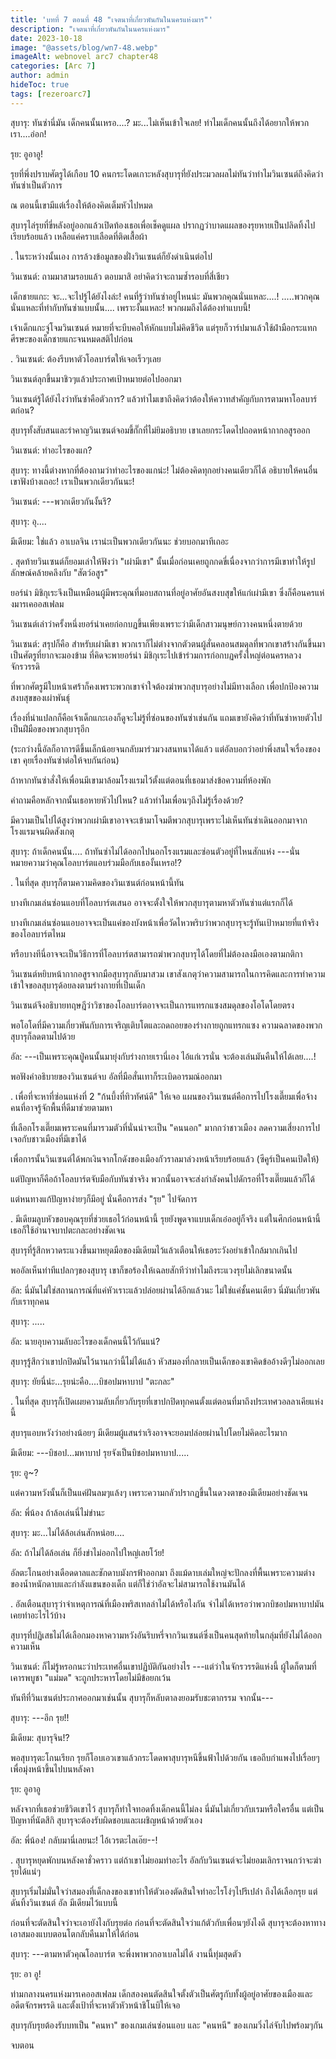 ```yaml
---
title: 'บทที่ 7 ตอนที่ 48 "เจตนาที่เกี่ยวพันกันในนครแห่งมาร"'
description: "เจตนาที่เกี่ยวพันกันในนครแห่งมาร"
date: 2023-10-18
image: "@assets/blog/wn7-48.webp"
imageAlt: webnovel arc7 chapter48
categories: [Arc 7]
author: admin
hideToc: true
tags: [rezeroarc7]
---
```

สุบารุ: ทันซ่านี่มัน เด็กคนนั้นเหรอ....? มะ...ไม่เห็นเข้าใจเลย! ทำไมเด็กคนนั้นถึงได้อยากให้พวกเรา....อ่อก!

รุย: อูอาอู!

รุยที่พึ่งปราบศัตรูได้เกือบ 10 คนกระโดดเกาะหลังสุบารุที่ยังประมวลผลไม่ทันว่าทำไมวินเซนต์ถึงคิดว่าทันซ่าเป็นตัวการ

ณ ตอนนี้เขามีแต่เรื่องให้ต้องคิดเต็มหัวไปหมด

สุบารุไล่รุยที่ขี่หลังอยู่ออกแล้วเปิดท้องเธอเพื่อเช็คดูแผล ปรากฏว่าบาดแผลของรุยหายเป็นปลิดทิ้งไปเรียบร้อยแล้ว เหลือแค่คราบเลือดที่ติดเสื้อผ้า

.
ในระหว่างนั้นเอง การล้วงข้อมูลของฝั่งวินเซนต์ก็ยังดำเนินต่อไป

วินเซนต์: ถามมาสามรอบแล้ว ตอบมาสิ อย่าคิดว่าจะถามซ้ำรอบที่สี่เชียว

เด็กชายแกะ: จะ...จะไปรู้ได้ยังไงล่ะ! คนที่รู้ว่าทันซ่าอยู่ไหนน่ะ มันพวกคุณนั่นแหละ....! .....พวกคุณนั่นแหละที่ทำกับทันซ่าแบบนั้น.... เพราะงั้นแหละ! พวกผมถึงได้ต้องทำแบบนี้!

เจ้าเด็กแกะจู่โจมวินเซนต์ หมายที่จะบีบคอให้หักแบบไม่คิดชีวิต แต่รุยก็วาร์ปมาแล้วใช้ฝ่ามือกระแทกศีรษะของเด็กชายแกะจนหมดสติไปก่อน

.
วินเซนต์: ต้องรีบหาตัวโอลบาร์ตให้เจอเร็วๆเลย

วินเซนต์ลุกขึ้นมาชิวๆแล้วประกาศเป้าหมายต่อไปออกมา

วินเซนต์รู้ได้ยังไงว่าทันซ่าคือตัวการ? แล้วทำไมเขาถึงคิดว่าต้องให้ควาทสำคัญกับการตามหาโอลบาร์ตก่อน?

สุบารุทั้งสับสนและรำคาญวินเซนต์จอมขี้กั๊กที่ไม่ยิมอธิบาย เขาเลยกระโดดไปถอดหน้ากากอสูรออก

วินเซนต์: ทำอะไรของแก?

สุบารุ: ทางนี้ต่างหากที่ต้องถามว่าทำอะไรของแกน่ะ! ไม่ต้องคิดทุกอย่างคนเดียวก็ได้ อธิบายให้คนอื่นเขาฟังบ้างเถอะ! เราเป็นพวกเดียวกันนะ!

วินเซนต์: ---พวกเดียวกันงั้นรึ?

สุบารุ: อุ....

มีเดียม: ใช่แล้ว อาเบลจิน เราน่ะเป็นพวกเดียวกันนะ ช่วยบอกมาทีเถอะ

.
สุดท้ายวินเซนต์ก็ยอมเล่าให้ฟังว่า "เผ่ามีเขา" นั้นเมื่อก่อนเคยถูกกดขี่เนื่องจากว่าการมีเขาทำให้รูปลักษณ์คล้ายคลึงกับ "สัตว์อสูร"

ยอร์น่า มิชิกุเระจึงเป็นเหมือนผู้มีพระคุณที่มอบสถานที่อยู่อาศัยอันสงบสุขให้แก่เผ่ามีเขา ซึ่งก็คือนครแห่งมารเคออสเฟลม

วินเซนต์เล่าว่าครั้งหนึ่งยอร์น่าเคยก่อกบฏขึ้นเพียงเพราะว่ามีเด็กสาวมนุษย์กวางคนหนึ่งตายด้วย

วินเซนต์: สรุปก็คือ สำหรับเผ่ามีเขา พวกเราก็ไม่ต่างจากตัวตนผู้สั่นคลอนสมดุลที่พวกเขาสร้างกันขึ้นมา เป็นศัตรูที่ยากจะมองข้าม ที่คิดจะพายอร์น่า มิชิกุเระไปเข้าร่วมการก่อกบฏครั้งใหญ่ต่อนครหลวงจักรวรรดิ

ที่พวกศัตรูมีใบหน้าเศร้าก็คงเพราะพวกเขาจำใจต้องฆ่าพวกสุบารุอย่างไม่มีทางเลือก เพื่อปกป้องความสงบสุขของเผ่าพันธุ์

เรื่องที่น่าแปลกก็คือเจ้าเด็กแกะเองก็ดูจะไม่รู้ที่ซ่อนของทันซ่าเช่นกัน แถมเขายังคิดว่าที่ทันซ่าหายตัวไปเป็นฝีมือของพวกสุบารุอีก

(ระกว่างนี้อัลก็อาการดีขึ้นเล็กน้อยจนกลับมาร่วมวงสนทนาได้แล้ว แต่อัลบอกว่าอย่าพึ่งสนใจเรื่องของเขา คุยเรื่องทันซ่าต่อให้จบกันก่อน)​

ถ้าหากทันซ่าสั่งให้เพื่อนมีเขามาล้อมโรงแรมไว้ตั้งแต่ตอนที่เธอมาส่งข้อความที่ห้องพัก

คำถามคือหลักจากนั้นเธอหายหัวไปไหน? แล้วทำไมเพื่อนๆถึงไม่รู้เรื่องด้วย?

มีความเป็นไปได้สูงว่าพวกเผ่ามีเขาอาจจะเข้ามาโจมตีพวกสุบารุเพราะไม่เห็นทันซ่าเดินออกมาจากโรงแรมจนผิดสังเกตุ

สุบารุ: ถ้าเด็กคนนั้น.... ถ้าทันซ่าไม่ได้ออกไปนอกโรงแรมและซ่อนตัวอยู่ที่ไหนสักแห่ง ---นั่นหมายความว่าคุณโอลบาร์ตแอบร่วมมือกับเธองั้นเหรอ!?

.
ในที่สุด สุบารุก็ตามความคิดของวินเซนต์ก่อนหน้านี้ทัน

บางทีเกมเล่นซ่อนแอบที่โอลบาร์ตเสนอ อาจจะตั้งใจให้พวกสุบารุตามหาตัวทันซ่าแต่แรกก็ได้

บางทีเกมเล่นซ่อนแอบอาจจะเป็นแค่ของบังหน้าเพื่อวัดไหวพริบว่าพวกสุบารุจะรู้ทันเป้าหมายที่แท้จริงของโอลบาร์ตไหม

หรือบางทีนี่อาจจะเป็นวิธีการที่โอลบาร์ตสามารถฆ่าพวกสุบารุได้โดยที่ไม่ต้องลงมือเองตามกติกา

วินเซนต์หยิบหน้ากากอสูรจากมือสุบารุกลับมาสวม เขาสังเกตุว่าความสามารถในการคิดและการทำความเข้าใจขอลสุบารุด้อยลงตามร่างกายที่เป็นเด็ก

วินเซนต์จึงอธิบายทฤษฎีว่าวิชาของโอลบาร์ตอาจจะเป็นการแทรกแซงสมดุลของโอโดโดยตรง

พอโอโดที่มีความเกี่ยวพันกับการเจริญเติบโตและถดถอยของร่างกายถูกแทรกแซง ความฉลาดของพวกสุบารุก็ลดตามไปด้วย

อัล: ---เป็นเพราะคุณปู่คนนั้นมายุ่งกับร่างกายเรานี่เอง ไอ้แก่เวรนั่น จะต้องเล่นมันคืนให้ได้เลย....!

พอฟังคำอธิบายของวินเซนต์จบ อัลที่มือสั่นเทาก็ระเบิดอารมณ์ออกมา

.
เพื่อที่จะหาที่ซ่อนแห่งที่ 2 "ก้นบึ้งที่ทิวทัศน์ดี" ให้เจอ แผนของวินเซนต์คือการไปโรงเตี๊ยมเพื่อจ้างคนที่อาจรู้จักพื้นที่ดีมาช่วยตามหา

ที่เลือกโรงเตี๊ยมเพราะคนที่มารวมตัวที่นั่นน่าจะเป็น "คนนอก" มากกว่าชาวเมือง ลดความเสี่ยงการไปเจอกับชาวเมืองที่มีเขาได้

เพื่อการนั้นวินเซนต์ได้พกเงินจากโกดังของเมืองกัวราลมาล่วงหน้าเรียบร้อยแล้ว (ซีคูร์เป็นคนเปิดให้)

แต่ปัญหาก็คือถ้าโอลบาร์ตจับมือกับทันซ่าจริง พวกนั้นอาจจะส่งกำลังคนไปดักรอที่โรงเตี๊ยมแล้วก็ได้

แต่หนทางแก้ปัญหาง่ายๆก็มีอยู่ นั่นคือการส่ง "รุย" ไปจัดการ

.
มีเดียมลูบหัวขอบคุณรุยที่ช่วยเธอไว้ก่อนหน้านี้ รุยยังพูดจาแบบเด็กเอ๋ออยู่ก็จริง แต่ในศึกก่อนหน้านี้เธอก็ใช้อำนาจบาปตะกละอย่างชัดเจน

สุบารุที่รู้สึกหวาดระแวงขึ้นมาหยุดมือของมีเดียมไว้แล้วเตือนให้เธอระวังอย่าเข้าใกล้มากเกินไป

พออัลเห็นท่าทีแปลกๆของสุบารุ เขาก็ขอร้องให้เฉลยสักทีว่าทำไมถึงระแวงรุยไม่เลิกขนาดนั้น

อัล: นี่มันไม่ใช่สถานการณ์ที่แค่หัวเราะแล้วปล่อยผ่านได้อีกแล้วนะ ไม่ใช่แค่ชั้นคนเดียว นี่มันเกี่ยวพันกับเราทุกคน

สุบารุ: .....

อัล: นายอุบความลับอะไรของเด็กคนนี้ไว้กันแน่?

สุบารุรู้สึกว่าเขาปกปิดมันไว้นานกว่านี้ไม่ได้แล้ว หัวสมองที่กลายเป็นเด็กของเขาคิดข้ออ้างดีๆไม่ออกเลย

สุบารุ: ยัยนี่น่ะ...รุยน่ะคือ....บิชอปมหาบาป "ตะกละ"

.
ในที่สุด สุบารุก็เปิดเผยความลับเกี่ยวกับรุยที่เขาปกปิดทุกคนตั้งแต่ตอนที่มาถึงประเทศวอลลาเคียแห่งนี้

สุบารุแอบหวังว่าอย่างน้อยๆ มีเดียมผู้แสนร่าเริงอาจจะยอมปล่อยผ่านไปโดยไม่คิดอะไรมาก

มีเดียม: ---บิชอป...มหาบาป รุยจังเป็นบิชอปมหาบาป.....

รุย: อู~?

แต่ความหวังนั้นก็เป็นแค่ฝันลมๆแล้งๆ เพราะความกลัวปรากฏขึ้นในดวงตาของมีเดียมอย่างชัดเจน

อัล: พี่น้อง ถ้าล้อเล่นนี่ไม่ขำนะ

สุบารุ: มะ...ไม่ได้ล้อเล่นสักหน่อย....

อัล: ถ้าไม่ได้ล้อเล่น ก็ยิ่งขำไม่ออกไปใหญ่เลยโว้ย!

อัลตะโกนอย่างเดือดดาลและชักดาบมังกรฟ้าออกมา ถึงแม้ดาบเล่มใหญ่จะปักลงที่พื้นเพราะความต่างของน้ำหนักดาบและกำลังแขนของเด็ก แต่ก็ใช่ว่าอัลจะไม่สามารถใช้งานมันได้

.
อัลเตือนสุบารุว่าจำเหตุการณ์ที่เมืองพริสเทลล่าไม่ได้หรือไงกัน จำไม่ได้เหรอว่าพวกบิชอปมหาบาปมันเคยทำอะไรไว้บ้าง

สุบารุที่ปฏิเสธไม่ได้เลือกมองหาความหวังอันริบหรี่จากวินเซนต์ซึ่งเป็นคนสุดท้ายในกลุ่มที่ยังไม่ได้ออกความเห็น

วินเซนต์: ก็ไม่รู้หรอกนะว่าประเทศอื่นเขาปฏิบัติกันอย่างไร ---แต่ว่าในจักรวรรดิแห่งนี้ ผู้ใดก็ตามที่เคารพบูชา "แม่มด" จะถูกประหารโดยไม่มีข้อยกเว้น

ทันทีที่วินเซนต์ประกาศออกมาเช่นนั้น สุบารุก็หลับตาลงยอมรับชะตากรรม จากนั้น---

สุบารุ: ---อึก รุย!!

มีเดียม: สุบารุจิน!?

พอสุบารุตะโกนเรียก รุยก็โอบเอวเขาแล้วกระโดดพาสุบารุหนีขึ้นฟ้าไปด้วยกัน เธอถีบกำแพงไปเรื่อยๆเพื่อมุ่งหน้าขึ้นไปบนหลังคา

รุย: อูอาอู

หลังจากที่เธอช่วยชีวิตเขาไว้ สุบารุก็ทำใจทอดทิ้งเด็กคนนี้ไม่ลง นี่มันไม่เกี่ยวกับเรมหรือใครอื่น แต่เป็นปัญหาที่นัตสึกิ สุบารุจะต้องรับผิดชอบและเผชิญหน้าด้วยตัวเอง

อัล: พี่น้อง! กลับมานี่เลยนะ! ไอ้เวรตะไลเอ๊ย--!

.
สุบารุหยุดพักบนหลังคาชั่วคราว แต่ถ้าเขาไม่ยอมทำอะไร อัลกับวินเซนต์จะไม่ยอมเลิกราจนกว่าจะฆ่ารุยได้แน่ๆ

สุบารุเริ่มไม่มั่นใจว่าสมองที่เด็กลงของเขาทำให้ตัวเองตัดสินใจทำอะไรโง่ๆไปรึเปล่่า ถึงได้เลือกรุย แต่ดันทิ้งวินเซนต์ อัล มีเดียมไว้แบบนี้

ก่อนที่จะตัดสินใจว่าจะเอายังไงกับรุยต่อ ก่อนที่จะตัดสินใจว่าแก้ตัวกับเพื่อนๆยังไงดี สุบารุจะต้องหาทางเอาสมองแบบตอนโตกลับคืนมาให้ได้ก่อน

สุบารุ: ---ตามหาตัวคุณโอลบาร์ต จะพึ่งพาพวกอาเบลไม่ได้ งานนี้ทุ่มสุดตัว

รุย: อา อู!

ท่ามกลางนครแห่งมารเคออสเฟลม เด็กสองคนตัดสินใจตั้งตัวเป็นศัตรูกับทั้งผู้อยู่อาศัยของเมืองและอดีตจักรพรรดิ และตั้งเป้าที่จะหาตัวหัวหน้าชิโนบิให้เจอ

สุบารุกับรุยต้องรับบทเป็น "คนหา" ของเกมเล่นซ่อนแอบ และ "คนหนี" ของเกมวิ่งไล่จับไปพร้อมๆกัน

จบตอน
